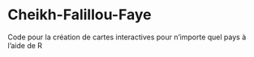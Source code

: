 # Cheikh-Falillou-Faye
Code pour la création de cartes interactives pour n’importe quel pays à l’aide de R
